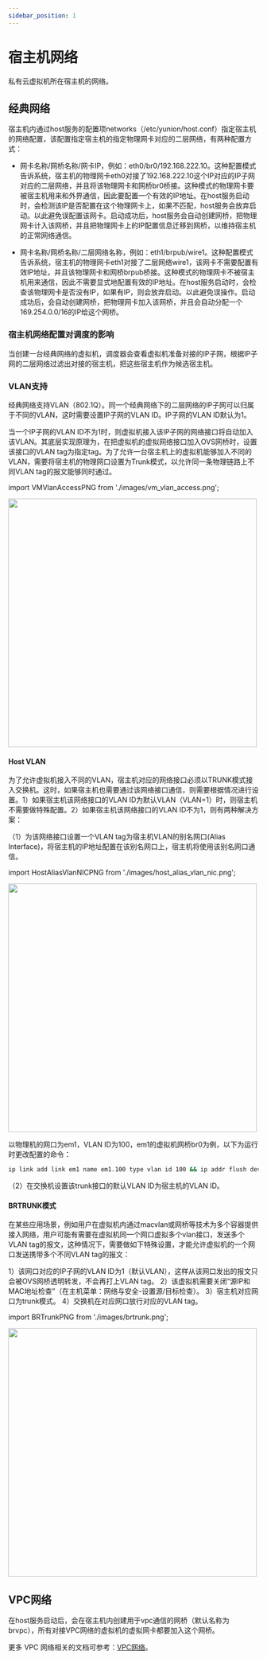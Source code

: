 ```yaml
---
sidebar_position: 1
---
```


# 宿主机网络

私有云虚拟机所在宿主机的网络。

## 经典网络

宿主机内通过host服务的配置项networks（/etc/yunion/host.conf）指定宿主机的网络配置，该配置指定宿主机的指定物理网卡对应的二层网络，有两种配置方式：

- 网卡名称/网桥名称/网卡IP，例如：eth0/br0/192.168.222.10。这种配置模式告诉系统，宿主机的物理网卡eth0对接了192.168.222.10这个IP对应的IP子网对应的二层网络，并且将该物理网卡和网桥br0桥接。这种模式的物理网卡要被宿主机用来和外界通信，因此要配置一个有效的IP地址。在host服务启动时，会检测该IP是否配置在这个物理网卡上，如果不匹配，host服务会放弃启动。以此避免误配置该网卡。启动成功后，host服务会自动创建网桥，把物理网卡计入该网桥，并且把物理网卡上的IP配置信息迁移到网桥，以维持宿主机的正常网络通信。

- 网卡名称/网桥名称/二层网络名称，例如：eth1/brpub/wire1。这种配置模式告诉系统，宿主机的物理网卡eth1对接了二层网络wire1，该网卡不需要配置有效IP地址，并且该物理网卡和网桥brpub桥接。这种模式的物理网卡不被宿主机用来通信，因此不需要显式地配置有效的IP地址。在host服务启动时，会检查该物理网卡是否没有IP，如果有IP，则会放弃启动。以此避免误操作。启动成功后，会自动创建网桥，把物理网卡加入该网桥，并且会自动分配一个169.254.0.0/16的IP给这个网桥。

### 宿主机网络配置对调度的影响

当创建一台经典网络的虚拟机，调度器会查看虚拟机准备对接的IP子网，根据IP子网的二层网络过滤出对接的宿主机，把这些宿主机作为候选宿主机。

### VLAN支持

经典网络支持VLAN（802.1Q）。同一个经典网络下的二层网络的IP子网可以归属于不同的VLAN，这时需要设置IP子网的VLAN ID。IP子网的VLAN ID默认为1。

当一个IP子网的VLAN ID不为1时，则虚拟机接入该IP子网的网络接口将自动加入该VLAN。其底层实现原理为，在把虚拟机的虚拟网络接口加入OVS网桥时，设置该接口的VLAN tag为指定tag。为了允许一台宿主机上的虚拟机能够加入不同的VLAN，需要将宿主机的物理网口设置为Trunk模式，以允许同一条物理链路上不同VLAN tag的报文能够同时通过。

import VMVlanAccessPNG from './images/vm_vlan_access.png';

<img src={VMVlanAccessPNG} width="500" />

#### Host VLAN

为了允许虚拟机接入不同的VLAN，宿主机对应的网络接口必须以TRUNK模式接入交换机。这时，如果宿主机也需要通过该网络接口通信，则需要根据情况进行设置。1）如果宿主机该网络接口的VLAN ID为默认VLAN（VLAN=1）时，则宿主机不需要做特殊配置。2）如果宿主机该网络接口的VLAN ID不为1，则有两种解决方案：

（1）为该网络接口设置一个VLAN tag为宿主机VLAN的别名网口(Alias Interface)，将宿主机的IP地址配置在该别名网口上，宿主机将使用该别名网口通信。

import HostAliasVlanNICPNG from './images/host_alias_vlan_nic.png';

<img src={HostAliasVlanNICPNG} width="500" />

以物理机的网口为em1，VLAN ID为100，em1的虚拟机网桥br0为例，以下为运行时更改配置的命令：

```bash
ip link add link em1 name em1.100 type vlan id 100 && ip addr flush dev br0 && ip addr add 10.192.4.20/22 dev em1.100 && ip link set dev em1.100 up
```

（2）在交换机设置该trunk接口的默认VLAN ID为宿主机的VLAN ID。

#### BRTRUNK模式

在某些应用场景，例如用户在虚拟机内通过macvlan或网桥等技术为多个容器提供接入网络，用户可能有需要在虚拟机同一个网口虚拟多个vlan接口，发送多个VLAN tag的报文，这种情况下，需要做如下特殊设置，才能允许虚拟机的一个网口发送携带多个不同VLAN tag的报文：

1）该网口对应的IP子网的VLAN ID为1（默认VLAN），这样从该网口发出的报文只会被OVS网桥透明转发，不会再打上VLAN tag。
2）该虚拟机需要关闭“源IP和MAC地址检查”（在主机菜单：网络与安全-设置源/目标检查）。
3）宿主机对应网口为trunk模式。
4）交换机在对应网口放行对应的VLAN tag。

import BRTrunkPNG from './images/brtrunk.png';

<img src={BRTrunkPNG} width="500" />

## VPC网络

在host服务启动后，会在宿主机内创建用于vpc通信的网桥（默认名称为brvpc），所有对接VPC网络的虚拟机的虚拟网卡都要加入这个网桥。

更多 VPC 网络相关的文档可参考：[VPC网络](./vpc/)。
